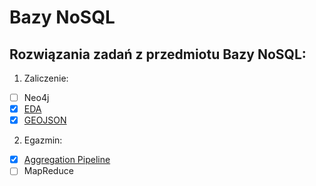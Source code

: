 # Bazy NoSQL
## Rozwiązania zadań z przedmiotu Bazy NoSQL:
1. Zaliczenie:
  - [ ] Neo4j
  - [x] [EDA](https://github.com/StringHead/NoSQL-projects/blob/master/Zaliczenie_EDA.md)
  - [x] [GEOJSON](https://github.com/StringHead/NoSQL-projects/blob/master/Zaliczenie_EDA.md)
2. Egazmin:
  - [x] [Aggregation Pipeline](https://github.com/StringHead/NoSQL-projects/blob/master/egzamin.md)
  - [ ] MapReduce
